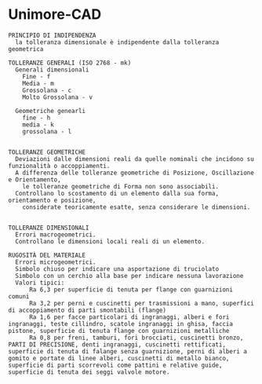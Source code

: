 # Unimore-CAD

    PRINCIPIO DI INDIPENDENZA
      la tolleranza dimensionale è indipendente dalla tolleranza geometrica

    TOLLERANZE GENERALI (ISO 2768 - mk) 
      Generali dimensionali  
        Fine - f  
        Media - m  
        Grossolana - c  
        Molto Grossolana - v  
    
      Geometriche genearli  
        fine - h  
        media - k  
        grossolana - l  
    

    TOLLERANZE GEOMETRICHE
      Deviazioni dalle dimensioni reali da quelle nominali che incidono su funzionalità o accoppiamenti. 
      A differenza delle tolleranze geometriche di Posizione, Oscillazione e Orientamento, 
        le tolleranze geometriche di Forma non sono associabili.
      Controllano lo scostamento di un elemento dalla sua forma, orientamento e posizione,
        considerate teoricamente esatte, senza considerare le dimensioni.
  

    TOLLERANZE DIMENSIONALI
      Errori macrogeometrici.
      Controllano le dimensioni locali reali di un elemento.

    RUGOSITÀ DEL MATERIALE
      Errori microgeometrici.
      Simbolo chiuso per indicare una asportazione di truciolato
      Simbolo con un cerchio alla base per indicare nessuna lavorazione
      Valori tipici:
          Ra 6,3 per superficie di tenuta per flange con guarnizioni comuni
          Ra 3,2 per perni e cuscinetti per trasmissioni a mano, superfici di accoppiamento di parti smontabili (flange)
          Ra 1,6 per facce particolari di ingranaggi, alberi e fori ingranaggi, teste cillindro, scatole ingranaggi in ghisa, faccia pistone, superficie di tenuta flange con guarnizioni metalliche
          Ra 0,8 per freni, tamburi, fori brocciati, cuscinetti bronzo, PARTI DI PRECISIONE, denti ingranaggi, cuscinetti rettificati, superficie di tenuta di falange senza guarnizione, perni di alberi a gomito e portate di linee alberi, cuscinetti di metallo bianco, superficie di parti scorrevoli come pattini e relative guide, superficie di tenuta dei seggi valvole motore.
          
